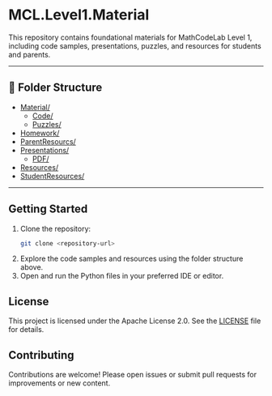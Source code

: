
# MCL.Level1.Material

This repository contains foundational materials for MathCodeLab Level 1, including code samples, presentations, puzzles, and resources for students and parents.

---


## 📁 Folder Structure

- [Material/](Material/)
  - [Code/](Material/Code/)
  - [Puzzles/](Material/Puzzles/)
- [Homework/](Homework/)
- [ParentResourcs/](ParentResourcs/)
- [Presentations/](Presentations/)
  - [PDF/](Presentations/PDF/)
- [Resources/](Resources/)
- [StudentResources/](StudentResources/)

---

## Getting Started

1. Clone the repository:
   ```sh
   git clone <repository-url>
   ```
2. Explore the code samples and resources using the folder structure above.
3. Open and run the Python files in your preferred IDE or editor.

## License

This project is licensed under the Apache License 2.0. See the [LICENSE](LICENSE) file for details.

## Contributing

Contributions are welcome! Please open issues or submit pull requests for improvements or new content.

